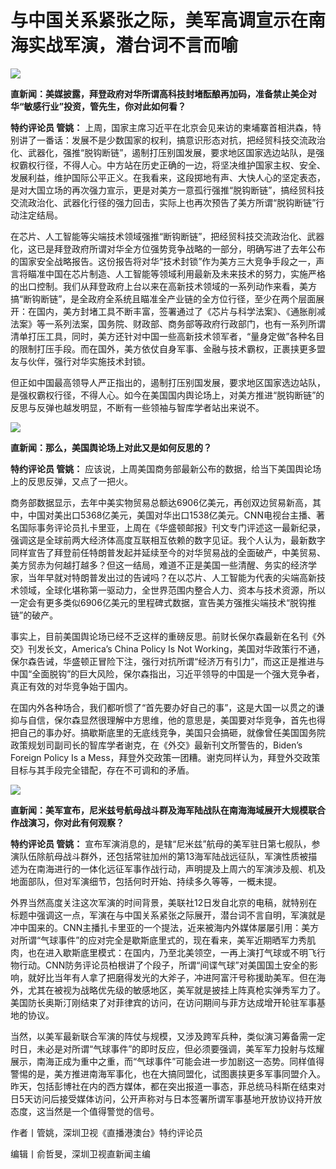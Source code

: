 # 与中国关系紧张之际，美军高调宣示在南海实战军演，潜台词不言而喻

![](https://inews.gtimg.com/newsapp_bt/0/15663276470/1000)

**直新闻：美媒披露，拜登政府对华所谓高科技封堵酝酿再加码，准备禁止美企对华“敏感行业”投资，管先生，你对此如何看？**

**特约评论员 管姚：**
上周，国家主席习近平在北京会见来访的柬埔寨首相洪森，特别讲了一番话：发展不是少数国家的权利，搞意识形态对抗，把经贸科技交流政治化、武器化，强推“脱钩断链”，遏制打压别国发展，要求地区国家选边站队，是强权霸权行径，不得人心。中方站在历史正确的一边，将坚决维护国家主权、安全、发展利益，维护国际公平正义。在我看来，这段掷地有声、大快人心的坚定表态，是对大国立场的再次强力宣示，更是对美方一意孤行强推“脱钩断链”，搞经贸科技交流政治化、武器化行径的强力回击，实际上也再次预告了美方所谓“脱钩断链”行动注定结局。

在芯片、人工智能等尖端技术领域强推“断钩断链”，把经贸科技交流政治化、武器化，这已是拜登政府所谓对华全方位强势竞争战略的一部分，明确写进了去年公布的国家安全战略报告。这份报告将对华“技术封锁”作为美方三大竞争手段之一，声言将瞄准中国在芯片制造、人工智能等领域利用最新及未来技术的努力，实施严格的出口控制。我们从拜登政府上台以来在高新技术领域的一系列动作来看，美方搞“断钩断链”，是全政府全系统且瞄准全产业链的全方位行径，至少在两个层面展开：在国内，美方封堵工具不断丰富，签署通过了《芯片与科学法案》、《通胀削减法案》等一系列法案，国务院、财政部、商务部等政府行政部门，也有一系列所谓清单打压工具，同时，美方还针对中国一些高新技术领军者，“量身定做”各种名目的限制打压手段。而在国外，美方依仗自身军事、金融与技术霸权，正裹挟更多盟友与伙伴，强行对华实施技术封锁。

但正如中国最高领导人严正指出的，遏制打压别国发展，要求地区国家选边站队，是强权霸权行径，不得人心。如今在美国国内舆论场上，对美方推进“脱钩断链”的反思与反弹也越发明显，不断有一些领袖与智库学者站出来说不。

![](https://inews.gtimg.com/newsapp_bt/0/15663289400/1000)

**直新闻：那么，美国舆论场上对此又是如何反思的？**

**特约评论员 管姚：** 应该说，上周美国商务部最新公布的数据，给当下美国舆论场上的反思反弹，又点了一把火。

商务部数据显示，去年中美实物贸易总额达6906亿美元，再创双边贸易新高，其中，中国对美出口5368亿美元，美国对华出口1538亿美元。CNN电视台主播、著名国际事务评论员扎卡里亚，上周在《华盛顿邮报》刊文专门评述这一最新纪录，强调这是全球前两大经济体高度互联相互依赖的数字见证。我个人认为，最新数字同样宣告了拜登前任特朗普发起并延续至今的对华贸易战的全面破产，中美贸易、美方贸赤为何越打越多？但这一结局，难道不正是美国一些清醒、务实的经济学家，当年早就对特朗普发出过的告诫吗？在以芯片、人工智能为代表的尖端高新技术领域，全球化堪称第一驱动力，全世界范围内整合人力、资本与技术资源，所以一定会有更多类似6906亿美元的里程碑式数据，宣告美方强推尖端技术“脱钩推链”的破产。

事实上，目前美国舆论场已经不乏这样的重磅反思。前财长保尔森最新在名刊《外交》刊发长文，America’s China Policy Is Not
Working，美国对华政策行不通，保尔森告诫，华盛顿正冒险下注，强行对抗所谓“经济万有引力”，而这正是推进与中国“全面脱钩”的巨大风险，保尔森指出，习近平领导的中国是一个强大竞争者，真正有效的对华竞争始于国内。

在国内外各种场合，我们都听惯了“首先要办好自己的事”，这是大国一以贯之的谦抑与自信，保尔森显然很理解中方思维，他的意思是，美国要对华竞争，首先也得把自己的事办好。搞歇斯底里的无底线竞争，美国只会搞砸，就像曾任美国国务院政策规划司副司长的智库学者谢克，在《外交》最新刊文所警告的，Biden’s
Foreign Policy Is a Mess，拜登外交政策一团糟。谢克同样认为，拜登外交政策目标与其手段完全错配，存在不可调和的矛盾。

![](https://inews.gtimg.com/newsapp_bt/0/15663276484/1000)

**直新闻：美军宣布，尼米兹号航母战斗群及海军陆战队在南海海域展开大规模联合作战演习，你对此有何观察？**

**特约评论员 管姚：**
宣布军演消息的，是辖“尼米兹”航母的美军驻日第七舰队，参演队伍除航母战斗群外，还包括常驻加州的第13海军陆战远征队，军演性质被描述为在南海进行的一体化远征军事作战行动，声明提及上周六的军演涉及舰、机及地面部队，但对军演细节，包括何时开始、持续多久等等，一概未提。

外界当然高度关注这次军演的时间背景，美联社12日发自北京的电稿，就特别在标题中强调这一点，军演在与中国关系紧张之际展开，潜台词不言自明，军演就是冲中国来的。CNN主播扎卡里亚的一个提法，近来被海内外媒体屡屡引用：美方对所谓“气球事件”的应对完全是歇斯底里式的，现在看来，美军近期晒军力秀肌肉，也在进入歇斯底里模式：在国内，乃至北美领空，一再上演打气球或不明飞行物行动。CNN防务评论员柏根讲了个段子，所谓“间谍气球”对美国国土安全的影响，就好比当年有人拿了把磨得发光的大斧子，冲进阿富汗号称援助美军。但在海外，尤其在被视为战略优先级的敏感地区，美军就是披挂上阵真枪实弹秀军力了。美国防长奥斯汀刚结束了对菲律宾的访问，在访问期间与菲方达成增开轮驻军事基地的协议。

当然，以美军最新联合军演的阵仗与规模，又涉及跨军兵种，类似演习筹备需一定时日，未必是对所谓“气球事件”的即时反应，但必须要强调，美军军力投射与炫耀展示，南海正成为重中之重，而“气球事件”可能会进一步加剧这一态势。同样值得警惕的是，美方推进南海军事化，也在大搞同盟化，试图裹挟更多军事同盟介入。昨天，包括彭博社在内的西方媒体，都在突出报道一事态，菲总统马科斯在结束对日5天访问后接受媒体访问，公开声称对与日本签署所谓军事基地开放协议持开放态度，这当然是一个值得警觉的信号。

作者丨管姚，深圳卫视《直播港澳台》特约评论员

编辑丨俞哲旻，深圳卫视直新闻主编

